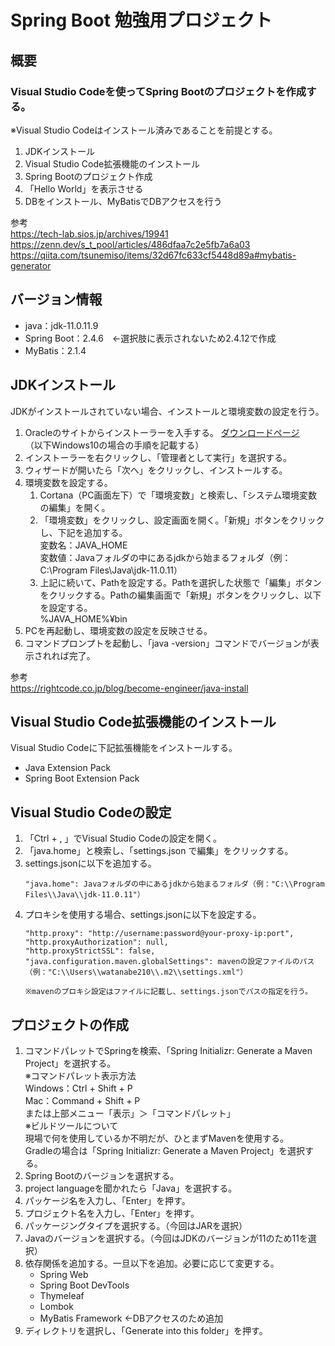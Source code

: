 # Spring Boot 勉強用プロジェクト

## 概要
### Visual Studio Codeを使ってSpring Bootのプロジェクトを作成する。
※Visual Studio Codeはインストール済みであることを前提とする。
1. JDKインストール
1. Visual Studio Code拡張機能のインストール
1. Spring Bootのプロジェクト作成
1. 「Hello World」を表示させる
1. DBをインストール、MyBatisでDBアクセスを行う

参考<br>
https://tech-lab.sios.jp/archives/19941<br>
https://zenn.dev/s_t_pool/articles/486dfaa7c2e5fb7a6a03<br>
https://qiita.com/tsunemiso/items/32d67fc633cf5448d89a#mybatis-generator<br>


## バージョン情報
- java：jdk-⁠11.0.11.9
- Spring Boot：2.4.6　←選択肢に表示されないため2.4.12で作成
- MyBatis：2.1.4


## JDKインストール
JDKがインストールされていない場合、インストールと環境変数の設定を行う。
1. Oracleのサイトからインストーラーを入手する。
[ダウンロードページ](https://www.oracle.com/jp/java/technologies/javase/jdk11-archive-downloads.html)<br>
（以下Windows10の場合の手順を記載する）
1. インストーラーを右クリックし、「管理者として実行」を選択する。
1. ウィザードが開いたら「次へ」をクリックし、インストールする。
1. 環境変数を設定する。<br>
    1. Cortana（PC画面左下）で「環境変数」と検索し、「システム環境変数の編集」を開く。<br>
    1. 「環境変数」をクリックし、設定画面を開く。「新規」ボタンをクリックし、下記を追加する。<br>
    変数名：JAVA_HOME<br>
    変数値：Javaフォルダの中にあるjdkから始まるフォルダ（例：C:\Program Files\Java\jdk-11.0.11）
    1. 上記に続いて、Pathを設定する。Pathを選択した状態で「編集」ボタンをクリックする。Pathの編集画面で「新規」ボタンをクリックし、以下を設定する。<br>
    %JAVA_HOME%¥bin
1. PCを再起動し、環境変数の設定を反映させる。
1. コマンドプロンプトを起動し、「java -version」コマンドでバージョンが表示されれば完了。

参考<br>
https://rightcode.co.jp/blog/become-engineer/java-install


## Visual Studio Code拡張機能のインストール
Visual Studio Codeに下記拡張機能をインストールする。
- Java Extension Pack
- Spring Boot Extension Pack


## Visual Studio Codeの設定
1. 「Ctrl + , 」でVisual Studio Codeの設定を開く。
1. 「java.home」と検索し、「settings.json で編集」をクリックする。
1. settings.jsonに以下を追加する。
    ```
    "java.home": Javaフォルダの中にあるjdkから始まるフォルダ（例："C:\\Program Files\\Java\\jdk-11.0.11"）
    ```
1. プロキシを使用する場合、settings.jsonに以下を設定する。
    ```
    "http.proxy": "http://username:password@your-proxy-ip:port",
    "http.proxyAuthorization": null,
    "http.proxyStrictSSL": false,
    "java.configuration.maven.globalSettings": mavenの設定ファイルのパス（例："C:\\Users\\watanabe210\\.m2\\settings.xml"）

    ※mavenのプロキシ設定はファイルに記載し、settings.jsonでパスの指定を行う。
    ```

## プロジェクトの作成
1. コマンドパレットでSpringを検索、「Spring Initializr: Generate a Maven Project」を選択する。<br>
※コマンドパレット表示方法<br>
Windows：Ctrl + Shift + P<br>
Mac：Command + Shift + P<br>
または上部メニュー「表示」＞「コマンドパレット」<br>
※ビルドツールについて<br>
現場で何を使用しているか不明だが、ひとまずMavenを使用する。<br>
Gradleの場合は「Spring Initializr: Generate a Maven Project」を選択する。
1. Spring Bootのバージョンを選択する。
1. project languageを聞かれたら「Java」を選択する。
1. パッケージ名を入力し、「Enter」を押す。
1. プロジェクト名を入力し、「Enter」を押す。
1. パッケージングタイプを選択する。（今回はJARを選択）
1. Javaのバージョンを選択する。（今回はJDKのバージョンが11のため11を選択）
1. 依存関係を追加する。一旦以下を追加。必要に応じて変更する。
    - Spring Web
    - Spring Boot DevTools
    - Thymeleaf
    - Lombok
    - MyBatis Framework ←DBアクセスのため追加
1. ディレクトリを選択し、「Generate into this folder」を押す。
